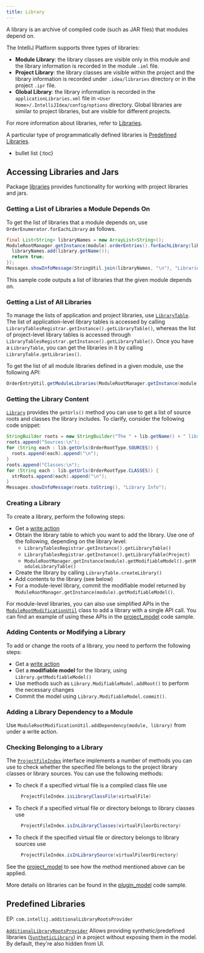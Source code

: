 ```yaml
---
title: Library
---
```

<!-- Copyright 2000-2020 JetBrains s.r.o. and other contributors. Use of this source code is governed by the Apache 2.0 license that can be found in the LICENSE file. -->

A library is an archive of compiled code (such as JAR files) that modules depend on.

The IntelliJ Platform supports three types of libraries:
* **Module Library**: the library classes are visible only in this module and the library information is recorded in the module `.iml` file.
* **Project Library**: the library classes are visible within the project and the library information is recorded under `.idea/libraries` directory or in the project `.ipr` file.
* **Global Library**: the library information is recorded in the `applicationLibraries.xml` file in `<User Home>/.IntelliJIdea/config/options` directory. Global libraries are similar to project libraries, but are visible for different projects.

For more information about libraries, refer to
[Libraries](https://www.jetbrains.com/help/idea/working-with-libraries.html).

A particular type of programmatically defined libraries is [Predefined Libraries](#predefined-libraries).

* bullet list
{:toc}

## Accessing Libraries and Jars
Package [libraries](upsource:///platform/projectModel-api/src/com/intellij/openapi/roots/libraries) provides functionality for working with project libraries and jars.

### Getting a List of Libraries a Module Depends On
To get the list of libraries that a module depends on, use `OrderEnumerator.forEachLibrary` as follows. 
```java
final List<String> libraryNames = new ArrayList<String>();
ModuleRootManager.getInstance(module).orderEntries().forEachLibrary(library -> {
  libraryNames.add(library.getName());
  return true;
});
Messages.showInfoMessage(StringUtil.join(libraryNames, "\n"), "Libraries in Module");
```

This sample code outputs a list of libraries that the given module depends on.

### Getting a List of All Libraries
To manage the lists of application and project libraries, use [`LibraryTable`](upsource:///platform/projectModel-api/src/com/intellij/openapi/roots/libraries/LibraryTable.java). 
The list of application-level library tables is accessed by calling `LibraryTablesRegistrar.getInstance().getLibraryTable()`,
whereas the list of project-level library tables is accessed through `LibraryTablesRegistrar.getInstance().getLibraryTable()`.
Once you have a `LibraryTable`, you can get the libraries in it by calling `LibraryTable.getLibraries()`.

To get the list of all module libraries defined in a given module, use the following API:
```java
OrderEntryUtil.getModuleLibraries(ModuleRootManager.getInstance(module));
```

### Getting the Library Content
[`Library`](upsource:///platform/projectModel-api/src/com/intellij/openapi/roots/libraries/Library.java) provides the `getUrls()` method you can use to get a list of source roots and classes the library includes. 
To clarify, consider the following code snippet:  
```java
StringBuilder roots = new StringBuilder("The " + lib.getName() + " library includes:\n");
roots.append("Sources:\n");
for (String each : lib.getUrls(OrderRootType.SOURCES)) {
  roots.append(each).append("\n");
}
roots.append("Classes:\n");
for (String each : lib.getUrls(OrderRootType.CLASSES)) {
  strRoots.append(each).append("\n");
}
Messages.showInfoMessage(roots.toString(), "Library Info");
```

### Creating a Library
To create a library, perform the following steps: 
  * Get a [write action](../../basics/architectural_overview/general_threading_rules.md#readwrite-lock)
  * Obtain the library table to which you want to add the library. Use one of the following, depending on the library level:
      * `LibraryTablesRegistrar.getInstance().getLibraryTable()`
      * `LibraryTablesRegistrar.getInstance().getLibraryTable(Project)`
      * `ModuleRootManager.getInstance(module).getModifiableModel().getModuleLibraryTable()`
  * Create the library by calling `LibraryTable.createLibrary()`
  * Add contents to the library (see below)
  * For a module-level library, commit the modifiable model returned by `ModuleRootManager.getInstance(module).getModifiableModel()`.
  
For module-level libraries, you can also use simplified APIs in the [`ModuleRootModificationUtil`](upsource:///platform/projectModel-api/src/com/intellij/openapi/roots/ModuleRootModificationUtil.java) class to add a library with a single API call. 
You can find an example of using these APIs in the [project_model](https://github.com/JetBrains/intellij-sdk-docs/blob/master/code_samples/project_model/src/main/java/org/intellij/sdk/project/model/ModificationAction.java) code sample.

### Adding Contents or Modifying a Library
To add or change the roots of a library, you need to perform the following steps: 
  * Get a [write action](../../basics/architectural_overview/general_threading_rules.md#readwrite-lock)
  * Get a **modifiable model** for the library, using `Library.getModifiableModel()`
  * Use methods such as `Library.ModifiableModel.addRoot()` to perform the necessary changes
  * Commit the model using `Library.ModifiableModel.commit()`.
  
### Adding a Library Dependency to a Module
Use `ModuleRootModificationUtil.addDependency(module, library)` from under a write action.  

### Checking Belonging to a Library
The [`ProjectFileIndex`](upsource:///platform/projectModel-api/src/com/intellij/openapi/roots/ProjectFileIndex.java) interface implements a number of methods you can use to check whether the specified file belongs to the project library classes or library sources.
You can use the following methods:

* To check if a specified virtual file is a compiled class file use
  ```java
    ProjectFileIndex.isLibraryClassFile(virtualFile)
  ```
* To check if a specified virtual file or directory belongs to library classes use
  ```java
    ProjectFileIndex.isInLibraryClasses(virtualFileorDirectory)
  ```
* To check if the specified virtual file or directory belongs to library sources use
  ```java
    ProjectFileIndex.isInLibrarySource(virtualFileorDirectory)
  ```

See the [project_model](https://github.com/JetBrains/intellij-sdk-docs/blob/master/code_samples/project_model/src/main/java/org/intellij/sdk/project/model/ProjectFileIndexSampleAction.java) to see how the method mentioned above can be applied.

More details on libraries can be found in the [plugin_model](https://github.com/JetBrains/intellij-sdk-docs/blob/master/code_samples/project_model/src/main/java/org/intellij/sdk/project/model/LibrariesAction.java) code sample.

## Predefined Libraries
EP: `com.intellij.additionalLibraryRootsProvider`

[`AdditionalLibraryRootsProvider`](upsource:///platform/projectModel-impl/src/com/intellij/openapi/roots/AdditionalLibraryRootsProvider.java) 
Allows providing synthetic/predefined libraries ([`SyntheticLibrary`](upsource:///platform/projectModel-impl/src/com/intellij/openapi/roots/SyntheticLibrary.java)) in a project without exposing them in the model. By default, they're also hidden from UI.